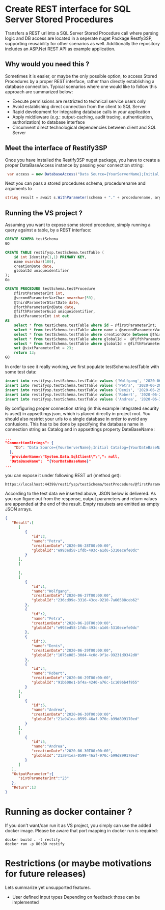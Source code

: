 # Create REST interface for SQL Server Stored Procedures
Transfers a REST url into a SQL Server Stored Procedure call where parsing logic and DB access are located in a seperate nuget Package 
Restfy3SP, supporting reusability for other scenarios as well. Additionally the repository includes an ASP.Net REST API as example application. 
## Why would you need this ?
Sometimes it is easier, or maybe the only possible option, to access Stored Procedures by a proper REST interface, rather than directly establishing a database connection. Typical scenarios where one would like to follow this approach are summarized below:
* Execute permissions are restricted to technical service users only 
* Avoid establishing direct connection from the client to SQL Server
* Rapid development for integrating database calls in your application
* Apply middleware (e.g.: output-caching, audit tracing, authentication, authorization) to database interface 
* Circumvent direct technological dependencies between client and SQL Server
## Meet the interface of Restify3SP
Once you have installed the Restify3SP nuget package, you have to create a proper DataBaseAccess instance by passing your connection string:
```C#
 var access = new DatabaseAccess("Data Source={YourServerName};Initial Catalog=restifysp; Integrated Security=true;");
```
Next you can pass a stored procedures schema, procedurename and arguments to 
```C#
string result = await s.WithParameter(schema + "." + procedurename, arguments);
```
## Running the VS project ?
Assuming you want to expose some stored procedure, simply running a query against a table, by a REST interface:
```SQL
CREATE SCHEMA testSchema
GO

CREATE TABLE restifysp.testSchema.testTable (
    id int Identity(1,1) PRIMARY KEY,
    name nvarchar(100),
    creationDate date,
	globalId uniqueidentifier
);
Go

CREATE PROCEDURE testSchema.testProcedure  
    @firstParameterInt int,
    @secondParameterVarChar nvarchar(50),   
    @thirdParameterStartDate date,
    @forthParameterEndDate date,
    @fifthParameterGuid uniqueidentifier,
    @sixtParameterInt int out
AS   
	select * from testSchema.testTable where id = @firstParameterInt;
	select * from testSchema.testTable where name = @secondParameterVarChar;
	select * from testSchema.testTable where creationDate between @thirdParameterStartDate and @forthParameterEndDate
	select * from testSchema.testTable where globalId =  @fifthParameterGuid;
	select * from testSchema.testTable where globalId = @fifthParameterGuid;
	set @sixtParameterInt = 23;
	return 13;
GO  
```
In order to see it really working, we first populate testSchema.testTable with some test data:
```SQL
insert into restifysp.testSchema.testTable values ('Wolfgang', '2020-06-27 07:36:45.000', '236CD99E-3316-43CE-9210-7A66588CEB62')
insert into restifysp.testSchema.testTable values ('Petra', '2020-06-28 08:22:17.000', 'E993ED58-1FDB-493C-A1D6-5310ECEFE0DC')
insert into restifysp.testSchema.testTable values ('Denis', '2020-06-29 10:04:12.000', '1075E085-30D4-4C0D-9F1E-99231D9342D0')
insert into restifysp.testSchema.testTable values ('Robert', '2020-06-29 15:24:42.000', '91B608E1-BF4A-4240-A76C-1C1696B4F955')
insert into restifysp.testSchema.testTable values ('Andrea', '2020-06-30 09:16:12.000', '21A941EA-0599-46AF-970C-B99D899170ED')
```
By configuring proper connection string (in this example integrated security is used) in appsettings json, which is placed directly in project root. You should also restrict your urls to a single database in order to avoid any confusions. This has to be done by specifying the database name in connection string as Catalog and in appsettings property DateBaseName :
```JSON
...
"ConnectionStrings": {
    "Db": "Data Source={YourServerName};Initial Catalog={YourDateBaseName}; Integrated Security=true;"
  }, 
  "providerName=\"System.Data.SqlClient\"\",": null,
  "DataBaseName":  "{YourDateBaseName}"
...
```
you can expose it under following REST url (method get):
```html
https://localhost:44399/restifysp/testSchema/testProcedure/@firstParameterInt=2, @secondParameterVarChar=Unknown,@thirdParameterStartDate=2020-06-27 05:36:45.00',@forthParameterEndDate=2020-06-29 15:24:42.000,@fifthParameterGuid=21A941EA-0599-46AF-970C-B99D899170ED,@sixtParameterInt=0 out
```
According to the test data we inserted above, JSON below is delivered. As you can figure out from the response, output parameters and return values are appended at the end of the result. Empty resulsets are emitted as empty JSON arrays.
```JSON
{
   "Result":[
      [
         {
            "id":2,
            "name":"Petra",
            "creationDate":"2020-06-28T00:00:00",
            "globalId":"e993ed58-1fdb-493c-a1d6-5310ecefe0dc"
         }
      ],
      [

      ],
      [
         {
            "id":1,
            "name":"Wolfgang",
            "creationDate":"2020-06-27T00:00:00",
            "globalId":"236cd99e-3316-43ce-9210-7a66588ceb62"
         },
         {
            "id":2,
            "name":"Petra",
            "creationDate":"2020-06-28T00:00:00",
            "globalId":"e993ed58-1fdb-493c-a1d6-5310ecefe0dc"
         },
         {
            "id":3,
            "name":"Denis",
            "creationDate":"2020-06-29T00:00:00",
            "globalId":"1075e085-30d4-4c0d-9f1e-99231d9342d0"
         },
         {
            "id":4,
            "name":"Robert",
            "creationDate":"2020-06-29T00:00:00",
            "globalId":"91b608e1-bf4a-4240-a76c-1c1696b4f955"
         }
      ],
      [
         {
            "id":5,
            "name":"Andrea",
            "creationDate":"2020-06-30T00:00:00",
            "globalId":"21a941ea-0599-46af-970c-b99d899170ed"
         }
      ],
      [
         {
            "id":5,
            "name":"Andrea",
            "creationDate":"2020-06-30T00:00:00",
            "globalId":"21a941ea-0599-46af-970c-b99d899170ed"
         }
      ]
   ],
   "OutputParameter":{
      "sixtParameterInt":"23"
   },
   "Return":13
}
```
# Running as docker container ?
If you don't want/can run it as VS project, you simply can use the added docker image. Please be aware that port mapping in docker run is required:
```Command
docker build . -t restify
docker run -p 80:80 restify
```
# Restrictions (or maybe motivations for future releases) 
Lets summarize yet unsupported features. 
* User defined input types 
Depending on feedback those can be implemented



